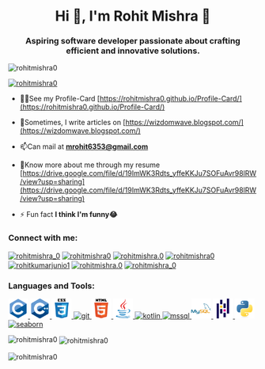 <h1 align="center">Hi 👋, I'm Rohit Mishra 🙏</h1>
<h3 align="center"> Aspiring software developer passionate about crafting efficient and innovative solutions.</h3>

<p align="left"> <img src="https://komarev.com/ghpvc/?username=rohitmishra0&label=Profile%20views&color=0e75b6&style=flat" alt="rohitmishra0" /> </p>

<p align="left"> <a href="https://github.com/ryo-ma/github-profile-trophy"><img src="https://github-profile-trophy.vercel.app/?username=rohitmishra0" alt="rohitmishra0" /></a> </p>

- 👨‍💻See my Profile-Card [https://rohitmishra0.github.io/Profile-Card/](https://rohitmishra0.github.io/Profile-Card/)

- 📝Sometimes, I write articles on [https://wizdomwave.blogspot.com/](https://wizdomwave.blogspot.com/)

- 📫Can mail at **mrohit6353@gmail.com**

- 📄Know more about me through my resume [https://drive.google.com/file/d/19ImWK3Rdts_yffeKKJu7SOFuAvr98lRW/view?usp=sharing](https://drive.google.com/file/d/19ImWK3Rdts_yffeKKJu7SOFuAvr98lRW/view?usp=sharing)

- ⚡ Fun fact **I think I'm funny😂**

<h3 align="left">Connect with me:</h3>
<p align="left">
<a href="https://twitter.com/rohitmishra_0" target="blank"><img align="center" src="https://raw.githubusercontent.com/rahuldkjain/github-profile-readme-generator/master/src/images/icons/Social/twitter.svg" alt="rohitmishra_0" height="30" width="40" /></a>
<a href="https://linkedin.com/in/rohitmishra0" target="blank"><img align="center" src="https://raw.githubusercontent.com/rahuldkjain/github-profile-readme-generator/master/src/images/icons/Social/linked-in-alt.svg" alt="rohitmishra0" height="30" width="40" /></a>
<a href="https://instagram.com/rohitmishra.0" target="blank"><img align="center" src="https://raw.githubusercontent.com/rahuldkjain/github-profile-readme-generator/master/src/images/icons/Social/instagram.svg" alt="rohitmishra.0" height="30" width="40" /></a>
<a href="https://www.codechef.com/users/rohitmishra0" target="blank"><img align="center" src="https://cdn.jsdelivr.net/npm/simple-icons@3.1.0/icons/codechef.svg" alt="rohitmishra0" height="30" width="40" /></a>
<a href="https://www.hackerrank.com/rohitkumarjunio1" target="blank"><img align="center" src="https://raw.githubusercontent.com/rahuldkjain/github-profile-readme-generator/master/src/images/icons/Social/hackerrank.svg" alt="rohitkumarjunio1" height="30" width="40" /></a>
<a href="https://codeforces.com/profile/rohitmishra.0" target="blank"><img align="center" src="https://raw.githubusercontent.com/rahuldkjain/github-profile-readme-generator/master/src/images/icons/Social/codeforces.svg" alt="rohitmishra.0" height="30" width="40" /></a>
<a href="https://www.leetcode.com/rohitmishra_0" target="blank"><img align="center" src="https://raw.githubusercontent.com/rahuldkjain/github-profile-readme-generator/master/src/images/icons/Social/leet-code.svg" alt="rohitmishra_0" height="30" width="40" /></a>
</p>

<h3 align="left">Languages and Tools:</h3>
<p align="left"> <a href="https://www.cprogramming.com/" target="_blank" rel="noreferrer"> <img src="https://raw.githubusercontent.com/devicons/devicon/master/icons/c/c-original.svg" alt="c" width="40" height="40"/> </a> <a href="https://www.w3schools.com/cpp/" target="_blank" rel="noreferrer"> <img src="https://raw.githubusercontent.com/devicons/devicon/master/icons/cplusplus/cplusplus-original.svg" alt="cplusplus" width="40" height="40"/> </a> <a href="https://www.w3schools.com/css/" target="_blank" rel="noreferrer"> <img src="https://raw.githubusercontent.com/devicons/devicon/master/icons/css3/css3-original-wordmark.svg" alt="css3" width="40" height="40"/> </a> <a href="https://git-scm.com/" target="_blank" rel="noreferrer"> <img src="https://www.vectorlogo.zone/logos/git-scm/git-scm-icon.svg" alt="git" width="40" height="40"/> </a> <a href="https://www.w3.org/html/" target="_blank" rel="noreferrer"> <img src="https://raw.githubusercontent.com/devicons/devicon/master/icons/html5/html5-original-wordmark.svg" alt="html5" width="40" height="40"/> </a> <a href="https://www.java.com" target="_blank" rel="noreferrer"> <img src="https://raw.githubusercontent.com/devicons/devicon/master/icons/java/java-original.svg" alt="java" width="40" height="40"/> </a> <a href="https://kotlinlang.org" target="_blank" rel="noreferrer"> <img src="https://www.vectorlogo.zone/logos/kotlinlang/kotlinlang-icon.svg" alt="kotlin" width="40" height="40"/> </a> <a href="https://www.microsoft.com/en-us/sql-server" target="_blank" rel="noreferrer"> <img src="https://www.svgrepo.com/show/303229/microsoft-sql-server-logo.svg" alt="mssql" width="40" height="40"/> </a> <a href="https://www.mysql.com/" target="_blank" rel="noreferrer"> <img src="https://raw.githubusercontent.com/devicons/devicon/master/icons/mysql/mysql-original-wordmark.svg" alt="mysql" width="40" height="40"/> </a> <a href="https://pandas.pydata.org/" target="_blank" rel="noreferrer"> <img src="https://raw.githubusercontent.com/devicons/devicon/2ae2a900d2f041da66e950e4d48052658d850630/icons/pandas/pandas-original.svg" alt="pandas" width="40" height="40"/> </a> <a href="https://www.python.org" target="_blank" rel="noreferrer"> <img src="https://raw.githubusercontent.com/devicons/devicon/master/icons/python/python-original.svg" alt="python" width="40" height="40"/> </a> <a href="https://seaborn.pydata.org/" target="_blank" rel="noreferrer"> <img src="https://seaborn.pydata.org/_images/logo-mark-lightbg.svg" alt="seaborn" width="40" height="40"/> </a> </p>

<p><img align="left" src="https://github-readme-stats.vercel.app/api/top-langs?username=rohitmishra0&show_icons=true&locale=en&layout=compact" alt="rohitmishra0" /></p>

<p>&nbsp;<img align="center" src="https://github-readme-stats.vercel.app/api?username=rohitmishra0&show_icons=true&locale=en" alt="rohitmishra0" /></p>

<p><img align="center" src="https://github-readme-streak-stats.herokuapp.com/?user=rohitmishra0&" alt="rohitmishra0" /></p>
